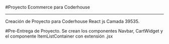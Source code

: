 #Proyecto Ecommerce para Coderhouse
***
Creación de Proyecto para Coderhouse React js Camada 39535. 

#Pre-Entrega de Proyecto.
Se crean los componentes Navbar, CartWidget y el componente ItemListContainer con extensión .jsx